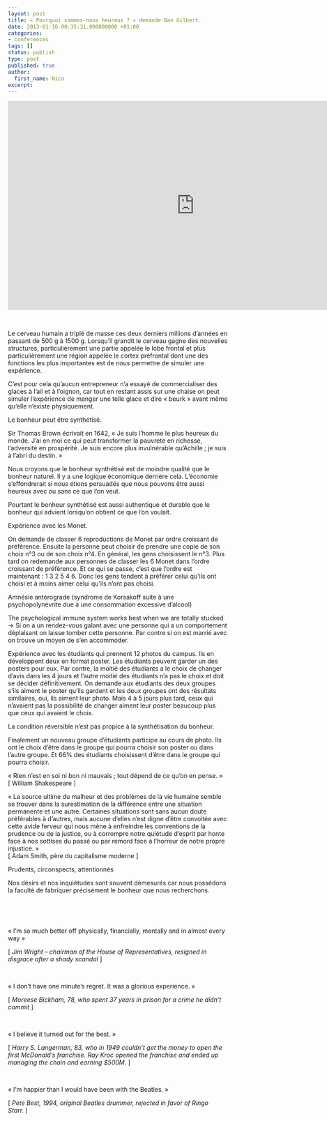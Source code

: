 ```yaml
---
layout: post
title: « Pourquoi sommes-nous heureux ? » demande Dan Gilbert.
date: 2013-01-16 00:35:31.000000000 +01:00
categories:
- conferences
tags: []
status: publish
type: post
published: true
author:
  first_name: Nico
excerpt:
---
```



<iframe src="https://embed-ssl.ted.com/talks/lang/fr/dan_gilbert_asks_why_are_we_happy.html" width="854" height="480" frameborder="0" scrolling="no" webkitAllowFullScreen mozallowfullscreen allowFullScreen></iframe>

&nbsp;

Le cerveau humain a triplé de masse ces deux derniers millions d’années en passant de 500 g à 1500 g. Lorsqu’il grandit le cerveau gagne des nouvelles structures, particulièrement une partie appelée le lobe frontal et plus particulièrement une région appelée le cortex préfrontal dont une des fonctions les plus importantes est de nous permettre de simuler une expérience.

C’est pour cela qu’aucun entrepreneur n’a essayé de commercialiser des glaces à l’ail et à l’oignon, car tout en restant assis sur une chaise on peut simuler l’expérience de manger une telle glace et dire « beurk » avant même qu’elle n’existe physiquement.

Le bonheur peut être synthétisé.

Sir Thomas Brown écrivait en 1642, « Je suis l’homme le plus heureux du monde. J’ai en moi ce qui peut transformer la pauvreté en richesse, l’adversité en prospérité. Je suis encore plus invulnérable qu’Achille ; je suis à l’abri du destin. »

Nous croyons que le bonheur synthétisé est de moindre qualité que le bonheur naturel. Il y a une logique économique derrière cela. L’économie s’effondrerait si nous étions persuadés que nous pouvons être aussi heureux avec ou sans ce que l’on veut.

Pourtant le bonheur synthétisé est aussi authentique et durable que le bonheur qui advient lorsqu’on obtient ce que l’on voulait.

Expérience avec les Monet.

On demande de classer 6 reproductions de Monet par ordre croissant de préférence. Ensuite la personne peut choisir de prendre une copie de son choix n°3 ou de son choix n°4. En général, les gens choisissent le n°3. Plus tard on redemande aux personnes de classer les 6 Monet dans l’ordre croissant de préférence. Et ce qui se passe, c’est que l’ordre est maintenant : 1 3 2 5 4 6. Donc les gens tendent à préférer celui qu’ils ont choisi et à moins aimer celui qu’ils n’ont pas choisi.

Amnésie antérograde (syndrome de Korsakoff suite à une psychopolynévrite due à une consommation excessive d’alcool)

The psychological immune system works best when we are totally stucked -&gt; Si on a un rendez-vous galant avec une personne qui a un comportement déplaisant on laisse tomber cette personne. Par contre si on est marrié avec on trouve un moyen de s’en accommoder.

Expérience avec les étudiants qui prennent 12 photos du campus. Ils en développent deux en format poster. Les étudiants peuvent garder un des posters pour eux. Par contre, la moitié des étudiants a le choix de changer d’avis dans les 4 jours et l’autre moitié des étudiants n’a pas le choix et doit se décider définitivement. On demande aux étudiants des deux groupes s’ils aiment le poster qu’ils gardent et les deux groupes ont des résultats similaires, oui, ils aiment leur photo. Mais 4 à 5 jours plus tard, ceux qui n’avaient pas la possibilité de changer aiment leur poster beaucoup plus que ceux qui avaient le choix.

La condition réversible n’est pas propice à la synthétisation du bonheur.

Finalement un nouveau groupe d’étudiants participe au cours de photo. Ils ont le choix d’être dans le groupe qui pourra choisir son poster ou dans l’autre groupe. Et 66% des étudiants choisissent d’être dans le groupe qui pourra choisir.

« Rien n’est en soi ni bon ni mauvais ; tout dépend de ce qu’on en pense. »<br />
[ William Shakespeare ]

« La source ultime du malheur et des problèmes de la vie humaine semble se trouver dans la surestimation de la différence entre une situation permanente et une autre. Certaines situations sont sans aucun doute préférables à d’autres, mais aucune d’elles n’est digne d’être convoitée avec cette avide ferveur qui nous mène à enfreindre les conventions de la prudence ou de la justice, ou à corrompre notre quiétude d’esprit par honte face à nos sottises du passé ou par remord face à l’horreur de notre propre injustice. »<br />
[ Adam Smith, père du capitalisme moderne ]

Prudents, circonspects, attentionnés

Nos désirs et nos inquiétudes sont souvent démesurés car nous possédons la faculté de fabriquer précisément le bonheur que nous recherchons.

&nbsp;

&nbsp;

« I’m so much better off physically, financially, mentally and in almost every way »

[ *Jim Wright – chairman of the House of Representatives, resigned in disgrace after a shady scandal* ]

&nbsp;

« I don’t have one minute’s regret. It was a glorious experience. »

[ *Moreese Bickham, 78, who spent 37 years in prison for a crime he didn’t commit* ]

&nbsp;

« I believe it turned out for the best. »

[ *Harry S. Langerman, 83, who in 1949 couldn’t get the money to open the first McDonald’s franchise. Ray Kroc opened the franchise and ended up managing the chain and earning $500M.* ]

&nbsp;

« I’m happier than I would have been with the Beatles. »

[ *Pete Best, 1994, original Beatles drummer, rejected in favor of Ringo Starr.* ]
